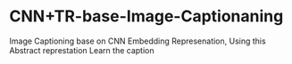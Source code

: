 # CNN+TR-base-Image-Captionaning
Image Captioning base on CNN Embedding Represenation, Using this Abstract represtation Learn the caption
